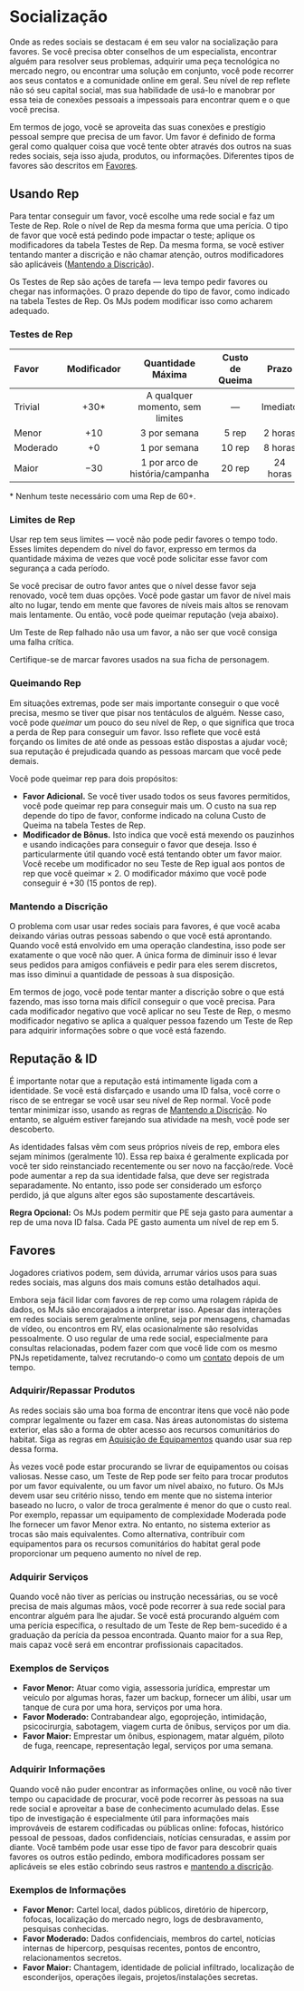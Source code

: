 # Socialização

Onde as redes sociais se destacam é em seu valor na socialização para favores. Se você precisa obter conselhos de um especialista, encontrar alguém para resolver seus problemas, adquirir uma peça tecnológica no mercado negro, ou encontrar uma solução em conjunto, você pode recorrer aos seus contatos e a comunidade online em geral. Seu nível de rep reflete não só seu capital social, mas sua habilidade de usá-lo e manobrar por essa teia de conexões pessoais a impessoais para encontrar quem e o que você precisa.

Em termos de jogo, você se aproveita das suas conexões e prestígio pessoal sempre que precisa de um favor. Um favor é definido de forma geral como qualquer coisa que você tente obter através dos outros na suas redes sociais, seja isso ajuda, produtos, ou informações. Diferentes tipos de favores são descritos em [Favores](../15/13-networking.md#favors).

## Usando Rep

Para tentar conseguir um favor, você escolhe uma rede social e faz um Teste de Rep. Role o nível de Rep da mesma forma que uma perícia. O tipo de favor que você está pedindo pode impactar o teste; aplique os modificadores da tabela Testes de Rep. Da mesma forma, se você estiver tentando manter a discrição e não chamar atenção, outros modificadores são aplicáveis ([Mantendo a Discrição](../15/13-networking.md#keeping-quiet)).

Os Testes de Rep são ações de tarefa — leva tempo pedir favores ou chegar nas informações. O prazo depende do tipo de favor, como indicado na tabela Testes de Rep. Os MJs podem modificar isso como acharem adequado.

<!-- CLEANED blockquote class="table" -->

### Testes de Rep

| Favor    | Modificador |        Quantidade Máxima        | Custo de Queima |  Prazo   |
|:-------- |:-----------:|:-------------------------------:|:---------------:|:--------:|
| Trivial  |   +30\*   | A qualquer momento, sem limites |        —        | Imediato |
| Menor    |     +10     |          3 por semana           |      5 rep      | 2 horas  |
| Moderado |     +0      |          1 por semana           |     10 rep      | 8 horas  |
| Maior    |     −30     | 1 por arco de história/campanha |     20 rep      | 24 horas |

\* Nenhum teste necessário com uma Rep de 60+.

<!-- CLEANED /blockquote -->

### Limites de Rep

Usar rep tem seus limites — você não pode pedir favores o tempo todo. Esses limites dependem do nível do favor, expresso em termos da quantidade máxima de vezes que você pode solicitar esse favor com segurança a cada período.

Se você precisar de outro favor antes que o nível desse favor seja renovado, você tem duas opções. Você pode gastar um favor de nível mais alto no lugar, tendo em mente que favores de níveis mais altos se renovam mais lentamente. Ou então, você pode queimar reputação (veja abaixo).

Um Teste de Rep falhado não usa um favor, a não ser que você consiga uma falha crítica.

Certifique-se de marcar favores usados na sua ficha de personagem.

### Queimando Rep

Em situações extremas, pode ser mais importante conseguir o que você precisa, mesmo se tiver que pisar nos tentáculos de alguém. Nesse caso, você pode _queimar_ um pouco do seu nível de Rep, o que significa que troca a perda de Rep para conseguir um favor. Isso reflete que você está forçando os limites de até onde as pessoas estão dispostas a ajudar você; sua reputação é prejudicada quando as pessoas marcam que você pede demais.

Você pode queimar rep para dois propósitos:

- **Favor Adicional.** Se você tiver usado todos os seus favores permitidos, você pode queimar rep para conseguir mais um. O custo na sua rep depende do tipo de favor, conforme indicado na coluna Custo de Queima na tabela Testes de Rep.
- **Modificador de Bônus.** Isto indica que você está mexendo os pauzinhos e usando indicações para conseguir o favor que deseja. Isso é particularmente útil quando você está tentando obter um favor maior. Você recebe um modificador no seu Teste de Rep igual aos pontos de rep que você queimar × 2. O modificador máximo que você pode conseguir é +30 (15 pontos de rep).

### Mantendo a Discrição

O problema com usar usar redes sociais para favores, é que você acaba deixando várias outras pessoas sabendo o que você está aprontando. Quando você está envolvido em uma operação clandestina, isso pode ser exatamente o que você não quer. A única forma de diminuir isso é levar seus pedidos para amigos confiáveis e pedir para eles serem discretos, mas isso diminui a quantidade de pessoas à sua disposição.

Em termos de jogo, você pode tentar manter a discrição sobre o que está fazendo, mas isso torna mais difícil conseguir o que você precisa. Para cada modificador negativo que você aplicar no seu Teste de Rep, o mesmo modificador negativo se aplica a qualquer pessoa fazendo um Teste de Rep para adquirir informações sobre o que você está fazendo.

## Reputação & ID

É importante notar que a reputação está intimamente ligada com a identidade. Se você está disfarçado e usando uma ID falsa, você corre o risco de se entregar se você usar seu nível de Rep normal. Você pode tentar minimizar isso, usando as regras de [Mantendo a Discrição](../15/13-networking.md#keeping-quiet). No entanto, se alguém estiver farejando sua atividade na mesh, você pode ser descoberto.

As identidades falsas vêm com seus próprios níveis de rep, embora eles sejam mínimos (geralmente 10). Essa rep baixa é geralmente explicada por você ter sido reinstanciado recentemente ou ser novo na facção/rede. Você pode aumentar a rep da sua identidade falsa, que deve ser registrada separadamente. No entanto, isso pode ser considerado um esforço perdido, já que alguns alter egos são supostamente descartáveis.

**Regra Opcional:** Os MJs podem permitir que PE seja gasto para aumentar a rep de uma nova ID falsa. Cada PE gasto aumenta um nível de rep em 5.

## Favores

Jogadores criativos podem, sem dúvida, arrumar vários usos para suas redes sociais, mas alguns dos mais comuns estão detalhados aqui.

Embora seja fácil lidar com favores de rep como uma rolagem rápida de dados, os MJs são encorajados a interpretar isso. Apesar das interações em redes sociais serem geralmente online, seja por mensagens, chamadas de vídeo, ou encontros em RV, elas ocasionalmente são resolvidas pessoalmente. O uso regular de uma rede social, especialmente para consultas relacionadas, podem fazer com que você lide com os mesmo PNJs repetidamente, talvez recrutando-o como um [contato](../04/28-traits.md#contact) depois de um tempo.

### Adquirir/Repassar Produtos

As redes sociais são uma boa forma de encontrar itens que você não pode comprar legalmente ou fazer em casa. Nas áreas autonomistas do sistema exterior, elas são a forma de obter acesso aos recursos comunitários do habitat. Siga as regras em [Aquisição de Equipamentos](../16/02-acquiring-gear.md) quando usar sua rep dessa forma.

Às vezes você pode estar procurando se livrar de equipamentos ou coisas valiosas. Nesse caso, um Teste de Rep pode ser feito para trocar produtos por um favor equivalente, ou um favor um nível abaixo, no futuro. Os MJs devem usar seu critério nisso, tendo em mente que no sistema interior baseado no lucro, o valor de troca geralmente é menor do que o custo real. Por exemplo, repassar um equipamento de complexidade Moderada pode lhe fornecer um favor Menor extra. No entanto, no sistema exterior as trocas são mais equivalentes. Como alternativa, contribuir com equipamentos para os recursos comunitários do habitat geral pode proporcionar um pequeno aumento no nível de rep.

### Adquirir Serviços

Quando você não tiver as perícias ou instrução necessárias, ou se você precisa de mais algumas mãos, você pode recorrer à sua rede social para encontrar alguém para lhe ajudar. Se você está procurando alguém com uma perícia específica, o resultado de um Teste de Rep bem-sucedido é a graduação da perícia da pessoa encontrada. Quanto maior for a sua Rep, mais capaz você será em encontrar profissionais capacitados.

### Exemplos de Serviços

- **Favor Menor:** Atuar como vigia, assessoria jurídica, emprestar um veículo por algumas horas, fazer um backup, fornecer um álibi, usar um tanque de cura por uma hora, serviços por uma hora.
- **Favor Moderado:** Contrabandear algo, egoprojeção, intimidação, psicocirurgia, sabotagem, viagem curta de ônibus, serviços por um dia.
- **Favor Maior:** Emprestar um ônibus, espionagem, matar alguém, piloto de fuga, reencape, representação legal, serviços por uma semana.

### Adquirir Informações

Quando você não puder encontrar as informações online, ou você não tiver tempo ou capacidade de procurar, você pode recorrer às pessoas na sua rede social e aproveitar a base de conhecimento acumulado delas. Esse tipo de investigação é especialmente útil para informações mais improváveis de estarem codificadas ou públicas online: fofocas, histórico pessoal de pessoas, dados confidenciais, notícias censuradas, e assim por diante. Você também pode usar esse tipo de favor para descobrir quais favores os outros estão pedindo, embora modificadores possam ser aplicáveis se eles estão cobrindo seus rastros e [mantendo a discrição](../15/13-networking.md#keeping-quiet).

### Exemplos de Informações

- **Favor Menor:** Cartel local, dados públicos, diretório de hipercorp, fofocas, localização do mercado negro, logs de desbravamento, pesquisas conhecidas.
- **Favor Moderado:** Dados confidenciais, membros do cartel, notícias internas de hipercorp, pesquisas recentes, pontos de encontro, relacionamentos secretos.
- **Favor Maior:** Chantagem, identidade de policial infiltrado, localização de esconderijos, operações ilegais, projetos/instalações secretas.
